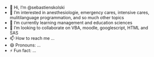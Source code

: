 - 👋 Hi, I’m @sebastienskolski
- 👀 I’m interested in anesthesiologie, emergency cares, intensive cares, mulitilanguage programmation, and so much other topics
- 🌱 I’m currently learning management and education sciences 
- 💞️ I’m looking to collaborate on VBA, moodle, googlescript, HTML and SAS
- 📫 How to reach me ...
- 😄 Pronouns: ...
- ⚡ Fun fact: ...

<!---
sebastienskolski/sebastienskolski is a ✨ special ✨ repository because its `README.md` (this file) appears on your GitHub profile.
You can click the Preview link to take a look at your changes.
--->
